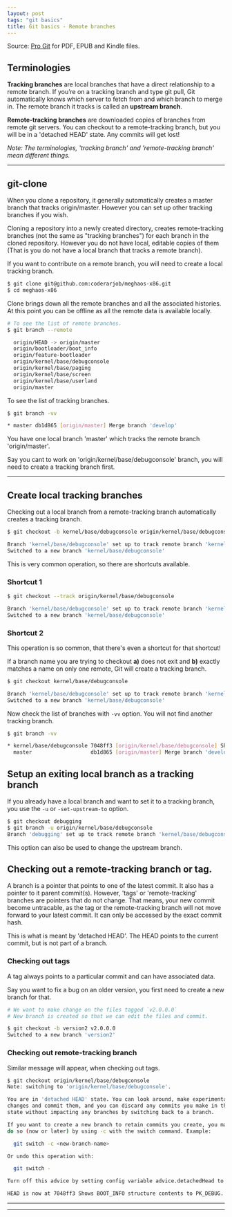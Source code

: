 ```yaml
---
layout: post
tags: "git basics"
title: Git basics - Remote branches
---
```


Source: [Pro Git](https://git-scm.com/book/en/v2) for PDF, EPUB and Kindle
files.

## Terminologies

**Tracking branches** are local branches that have a direct relationship to a 
remote branch. If you’re on a tracking branch and type git pull, Git
automatically knows which server to fetch from and which branch to merge in.
The remote branch it tracks is called an **upstream branch**.

**Remote-tracking branches** are downloaded copies of branches from remote git
servers. You can checkout to a remote-tracking branch, but you will be in a
'detached HEAD' state. Any commits will get lost!

_Note: The terminologies, 'tracking branch' and 'remote-tracking branch' mean
different things._

-----

## git-clone

When you clone a repository, it generally automatically creates a master branch
that tracks origin/master. However you can set up other tracking branches if
you wish.

Cloning a repository into a newly created directory, creates remote-tracking 
branches (not the same as "tracking branches") for each branch in the cloned 
repository. However you do not have local, editable copies of them 
(That is you do not have a local branch that tracks a remote branch).

If you want to contribute on a remote branch, you will need to create a local
tracking branch.

```bash
$ git clone git@github.com:coderarjob/meghaos-x86.git
$ cd meghaos-x86
```

Clone brings down all the remote branches and all the associated histories.
At this point you can be offline as all the remote data is available locally.

```bash
# To see the list of remote branches.
$ git branch --remote

  origin/HEAD -> origin/master
  origin/bootloader/boot_info
  origin/feature-bootloader
  origin/kernel/base/debugconsole
  origin/kernel/base/paging
  origin/kernel/base/screen
  origin/kernel/base/userland
  origin/master
```

To see the list of tracking branches.

```bash
$ git branch -vv

* master db1d865 [origin/master] Merge branch 'develop'
```

You have one local branch 'master' which tracks the remote branch 
'origin/master'. 

Say you cant to work on 'origin/kernel/base/debugconsole' branch, you will need to
create a tracking branch first.

-----

## Create local tracking branches

Checking out a local branch from a remote-tracking branch automatically creates
a tracking branch.

```bash
$ git checkout -b kernel/base/debugconsole origin/kernel/base/debugconsole

Branch 'kernel/base/debugconsole' set up to track remote branch 'kernel/base/debugconsole' from 'origin'.
Switched to a new branch 'kernel/base/debugconsole'
```

This is very common operation, so there are shortcuts available.

### Shortcut 1

```bash
$ git checkout --track origin/kernel/base/debugconsole

Branch 'kernel/base/debugconsole' set up to track remote branch 'kernel/base/debugconsole' from 'origin'.
Switched to a new branch 'kernel/base/debugconsole'
```

### Shortcut 2

This operation is so common, that there's even a shortcut for that shortcut!

If a branch name you are trying to checkout **a)** does not exit and 
**b)** exactly matches a name on only one remote, Git will create a tracking branch.

```bash
$ git checkout kernel/base/debugconsole

Branch 'kernel/base/debugconsole' set up to track remote branch 'kernel/base/debugconsole' from 'origin'.
Switched to a new branch 'kernel/base/debugconsole'
```

Now check the list of branches with `-vv` option. You will not find another
tracking branch.

```bash
$ git branch -vv

* kernel/base/debugconsole 7048ff3 [origin/kernel/base/debugconsole] Shows BOOT_INFO structure contents to PK_DEBUG. Some minor changes
  master                   db1d865 [origin/master] Merge branch 'develop'
```

## Setup an exiting local branch as a tracking branch

If you already have a local branch and want to set it to a tracking branch, you
use the `-u` or `-set-upstream-to` option.

```bash
$ git checkout debugging
$ git branch -u origin/kernel/base/debugconsole
Branch 'debugging' set up to track remote branch 'kernel/base/debugconsole' from 'origin'.
```

This option can also be used to change the upstream branch.

## Checking out a remote-tracking branch or tag.

A branch is a pointer that points to one of the latest commit. It also has a
pointer to it parent commit(s). However, 'tags' or 'remote-tracking' branches
are pointers that do not change. That means, your new commit become untracable,
as the tag or the remote-tracking branch will not move forward to your latest
commit. It can only be accessed by the exact commit hash.

This is what is meant by 'detached HEAD'. The HEAD points to the current
commit, but is not part of a branch.

### Checking out tags

A tag always points to a particular commit and can have associated data.

Say you want to fix a bug on an older version, you first need to create a new
branch for that. 

```bash
# We want to make change on the files tagged `v2.0.0.0`
# New branch is created so that we can edit the files and commit.

$ git checkout -b version2 v2.0.0.0
Switched to a new branch 'version2'
```

### Checking out remote-tracking branch

Similar message will appear, when checking out tags.

```bash
$ git checkout origin/kernel/base/debugconsole
Note: switching to 'origin/kernel/base/debugconsole'.

You are in 'detached HEAD' state. You can look around, make experimental
changes and commit them, and you can discard any commits you make in this
state without impacting any branches by switching back to a branch.

If you want to create a new branch to retain commits you create, you may
do so (now or later) by using -c with the switch command. Example:

  git switch -c <new-branch-name>

Or undo this operation with:

  git switch -

Turn off this advice by setting config variable advice.detachedHead to false

HEAD is now at 7048ff3 Shows BOOT_INFO structure contents to PK_DEBUG. Some minor changes
```

----
----
